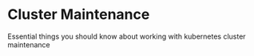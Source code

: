 # Cluster Maintenance

Essential things you should know about working with kubernetes cluster maintenance